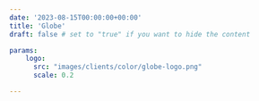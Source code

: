 ```yaml
---
date: '2023-08-15T00:00:00+00:00'
title: 'Globe'
draft: false # set to "true" if you want to hide the content

params:
    logo:
      src: "images/clients/color/globe-logo.png"
      scale: 0.2

---
```

